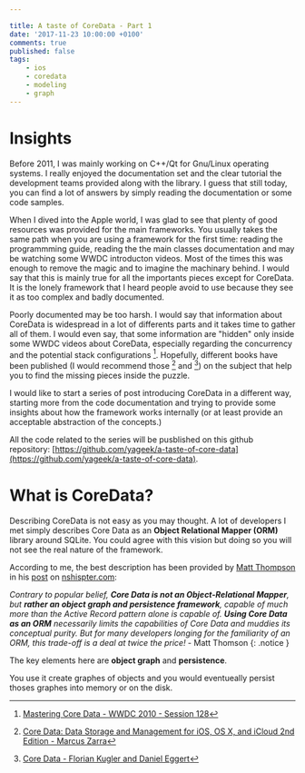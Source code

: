 ```yaml
---

title: A taste of CoreData - Part 1
date: '2017-11-23 10:00:00 +0100'
comments: true
published: false
tags: 
    - ios
    - coredata
    - modeling
    - graph
---
```


# Insights

Before 2011, I was mainly working on C++/Qt for Gnu/Linux operating systems. I really enjoyed the documentation set and the clear tutorial
the development teams provided along with the library. I guess that still today, you can find a lot of answers by simply reading the documentation or some code samples.

When I dived into the Apple world, I was glad to see that plenty of good resources was provided for the main frameworks. You usually takes the same path
when you are using a framework for the first time: reading the programmming guide, reading the the main classes documentation and may be watching
some WWDC introducton videos. Most of the times this was enough to remove the magic and to imagine the machinary behind.
I would say that this is mainly true for all the importants pieces except for CoreData. It is the lonely framework that I heard people avoid to use
because they see it as too complex and badly documented.

Poorly documented may be too harsh. I would say that information about CoreData is widespread in a lot of differents parts and it takes time to gather all of them.
I would even say, that some information are "hidden" only inside some WWDC videos about CoreData, especially regarding the concurrency and the potential stack configurations [^1].
Hopefully, different books have been published (I would recommend those [^2] and [^3]) on the subject that help you to find the missing pieces inside the puzzle.

I would like to start a series of post introducing CoreData in a different way, starting more from the code documentation and trying to provide some insights about
how the framework works internally (or at least provide an acceptable abstraction of the concepts.)

All the code related to the series will be pusblished on this github repository: [https://github.com/yageek/a-taste-of-core-data](https://github.com/yageek/a-taste-of-core-data).

# What is CoreData?

Describing CoreData is not easy as you may thought. A lot of developers I met simply describes Core Data as an **Object Relational Mapper (ORM)** library around SQLite.
You could agree with this vision but doing so you will not see the real nature of the framework. 

According to me, the best description has been provided by [Matt Thompson](https://twitter.com/@mattt) in his [post](http://nshipster.com/core-data-libraries-and-utilities/) on
[nshispter.com](https://nshispter.com):

_Contrary to popular belief, **Core Data is not an Object-Relational Mapper**, but **rather an object graph and persistence framework**, capable of much more than the Active Record pattern alone is capable of. **Using Core Data as an ORM** necessarily limits the capabilities of Core Data and muddies its conceptual purity. But for many developers longing for the familiarity of an ORM, this trade-off is a deal at twice the price!_  - Matt Thomson
{: .notice }

The key elements here are **object graph** and **persistence**. 

You use it create graphes of objects and you would eventueally persist thoses graphes into memory or on the disk.


[^1]: [Mastering Core Data - WWDC 2010 - Session 128](http://asciiwwdc.com/2010/sessions/118)
[^2]: [Core Data: Data Storage and Management for iOS, OS X, and iCloud 2nd Edition - Marcus Zarra](https://www.amazon.com/Core-Data-Storage-Management-iCloud/dp/1937785084)
[^3]: [Core Data - Florian Kugler and Daniel Eggert](https://www.objc.io/books/core-data/)